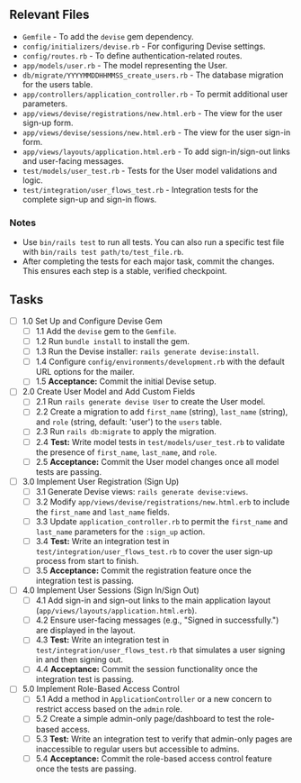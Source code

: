 ## Relevant Files

- `Gemfile` - To add the `devise` gem dependency.
- `config/initializers/devise.rb` - For configuring Devise settings.
- `config/routes.rb` - To define authentication-related routes.
- `app/models/user.rb` - The model representing the User.
- `db/migrate/YYYYMMDDHHMMSS_create_users.rb` - The database migration for the
  users table.
- `app/controllers/application_controller.rb` - To permit additional user
  parameters.
- `app/views/devise/registrations/new.html.erb` - The view for the user
  sign-up form.
- `app/views/devise/sessions/new.html.erb` - The view for the user sign-in
  form.
- `app/views/layouts/application.html.erb` - To add sign-in/sign-out links
  and user-facing messages.
- `test/models/user_test.rb` - Tests for the User model validations and
  logic.
- `test/integration/user_flows_test.rb` - Integration tests for the complete
  sign-up and sign-in flows.

### Notes

- Use `bin/rails test` to run all tests. You can also run a specific test file
  with `bin/rails test path/to/test_file.rb`.
- After completing the tests for each major task, commit the changes. This
  ensures each step is a stable, verified checkpoint.

## Tasks

- [ ] 1.0 Set Up and Configure Devise Gem
  - [ ] 1.1 Add the `devise` gem to the `Gemfile`.
  - [ ] 1.2 Run `bundle install` to install the gem.
  - [ ] 1.3 Run the Devise installer: `rails generate devise:install`.
  - [ ] 1.4 Configure `config/environments/development.rb` with the default
    URL options for the mailer.
  - [ ] 1.5 **Acceptance:** Commit the initial Devise setup.

- [ ] 2.0 Create User Model and Add Custom Fields
  - [ ] 2.1 Run `rails generate devise User` to create the User model.
  - [ ] 2.2 Create a migration to add `first_name` (string), `last_name`
    (string), and `role` (string, default: 'user') to the `users` table.
  - [ ] 2.3 Run `rails db:migrate` to apply the migration.
  - [ ] 2.4 **Test:** Write model tests in `test/models/user_test.rb` to
    validate the presence of `first_name`, `last_name`, and `role`.
  - [ ] 2.5 **Acceptance:** Commit the User model changes once all model tests
    are passing.

- [ ] 3.0 Implement User Registration (Sign Up)
  - [ ] 3.1 Generate Devise views: `rails generate devise:views`.
  - [ ] 3.2 Modify `app/views/devise/registrations/new.html.erb` to include
    the `first_name` and `last_name` fields.
  - [ ] 3.3 Update `application_controller.rb` to permit the `first_name` and
    `last_name` parameters for the `:sign_up` action.
  - [ ] 3.4 **Test:** Write an integration test in
    `test/integration/user_flows_test.rb` to cover the user sign-up
    process from start to finish.
  - [ ] 3.5 **Acceptance:** Commit the registration feature once the
    integration test is passing.

- [ ] 4.0 Implement User Sessions (Sign In/Sign Out)
  - [ ] 4.1 Add sign-in and sign-out links to the main application layout
    (`app/views/layouts/application.html.erb`).
  - [ ] 4.2 Ensure user-facing messages (e.g., "Signed in successfully.") are
    displayed in the layout.
  - [ ] 4.3 **Test:** Write an integration test in
    `test/integration/user_flows_test.rb` that simulates a user signing in
    and then signing out.
  - [ ] 4.4 **Acceptance:** Commit the session functionality once the
    integration test is passing.

- [ ] 5.0 Implement Role-Based Access Control
  - [ ] 5.1 Add a method in `ApplicationController` or a new concern to
    restrict access based on the `admin` role.
  - [ ] 5.2 Create a simple admin-only page/dashboard to test the
    role-based access.
  - [ ] 5.3 **Test:** Write an integration test to verify that admin-only pages
    are inaccessible to regular users but accessible to admins.
  - [ ] 5.4 **Acceptance:** Commit the role-based access control feature once
    the tests are passing.
